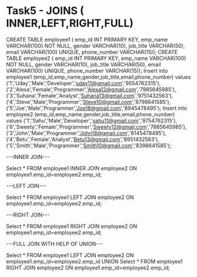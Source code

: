 # Task5 - JOINS ( INNER,LEFT,RIGHT,FULL)

CREATE TABLE employee1 ( emp_id INT PRIMARY KEY,
    emp_name VARCHAR(100) NOT NULL,
	gender VARCHAR(10),
    job_title VARCHAR(50),
    email VARCHAR(100) UNIQUE,
    phone_number VARCHAR(15));
CREATE TABLE employee2 ( emp_id INT PRIMARY KEY,
    emp_name VARCHAR(100) NOT NULL,
    gender VARCHAR(10),
    job_title VARCHAR(50),
    email VARCHAR(100) UNIQUE,
    phone_number VARCHAR(15));
Insert into employee1 (emp_id,emp_name,gender,job_title,email,phone_number) values
('1','Uday','Male','Developer','uday11@gmail.com','9554762315'),
('2','Alexa','Female','Programmer','Alexa12@gmail.com','7985645985'),
('3','Suhana','Female','Analyst','Suhana13@gmail.com','9751432563'),
('4','Steve','Male','Programmer','Steve10@gmail.com','8798641585'),
('5','Joe','Male','Programmer','Joe18@gmail.com','8945478495');
Insert into employee2 (emp_id,emp_name,gender,job_title,email,phone_number) values
('1','Sahu','Male','Developer','sahu11@gmail.com','9754762315'),
('6','Sweety','Female','Programmer','Sweety12@gmail.com','7885645985'),
('3','John','Male','Programmer','John18@gmail.com','8145478495'),
('4','Betu','Female','Analyst','Betu13@gmail.com','8951432563'),
('5','Smith','Male','Programmer','Smith10@gmail.com','8398641585');

---INNER JOIN---

Select * FROM employee1 INNER JOIN employee2 
ON employee1.emp_id=employee2.emp_id;

---LEFT JOIN---

Select * FROM employee1 LEFT JOIN employee2 
ON employee1.emp_id=employee2.emp_id;

---RIGHT JOIN---

Select * FROM employee1 RIGHT JOIN employee2 
ON employee1.emp_id=employee2.emp_id;

---FULL JOIN WITH HELP OF UNION---

Select * FROM employee1 LEFT JOIN employee2 
ON employee1.emp_id=employee2.emp_id
UNION
Select * FROM employee1 RIGHT JOIN employee2 
ON employee1.emp_id=employee2.emp_id;
